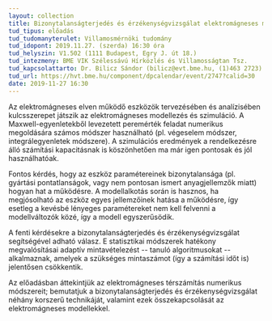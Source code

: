 ```yaml
---
layout: collection
title: Bizonytalanságterjedés és érzékenységvizsgálat elektromágneses modellezési feladatokban
tud_tipus: előadás
tud_tudomanyterulet: Villamosmérnöki tudomány
tud_idopont: 2019.11.27. (szerda) 16:30 óra
tud_helyszin: V1.502 (1111 Budapest, Egry J. út 18.)
tud_intezmeny: BME VIK Szélessávú Hírközlés és Villamosságtan Tsz.
tud_kapcsolattarto: Dr. Bilicz Sándor (bilicz@evt.bme.hu, (1)463 2723)
tud_url: https://hvt.bme.hu/component/dpcalendar/event/2747?calid=30 
date: 2019-11-27 16:30
---
```

Az elektromágneses elven működő eszközök tervezésében és analízisében kulcsszerepet játszik az elektromágneses modellezés és szimuláció. A Maxwell-egyenletekből levezetett peremérték feladat numerikus megoldására számos módszer használható (pl. végeselem módszer, integrálegyenletek módszere). A szimulációs eredmények a rendelkezésre álló számítási kapacitásnak is köszönhetően ma már igen pontosak és jól használhatóak.

Fontos kérdés, hogy az eszköz paramétereinek bizonytalansága (pl. gyártási pontatlanságok, vagy nem pontosan ismert anyagjellemzők miatt) hogyan hat a működésre. A modellalkotás során is hasznos, ha megjósolható az eszköz egyes jellemzőinek hatása a működésre, így esetleg a kevésbé lényeges paramétereket nem kell felvenni a modellváltozók közé, így a modell egyszerűsödik.

A fenti kérdésekre a bizonytalanságterjedés és érzékenységvizsgálat segítségével adható válasz. E statisztikai módszerek hatékony megvalósításai adaptív mintavételezést -- tanuló algoritmusokat -- alkalmaznak, amelyek a szükséges mintaszámot (így a számítási időt is) jelentősen csökkentik.

Az előadásban áttekintjük az elektromágneses térszámítás numerikus módszereit; bemutatjuk a bizonytalanságterjedés és érzékenységvizsgálat néhány korszerű technikáját, valamint ezek összekapcsolását az elektromágneses modellekkel.
